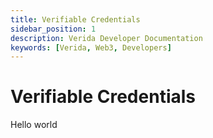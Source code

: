 ```yaml
---
title: Verifiable Credentials
sidebar_position: 1
description: Verida Developer Documentation
keywords: [Verida, Web3, Developers]
---
```


# Verifiable Credentials

Hello world